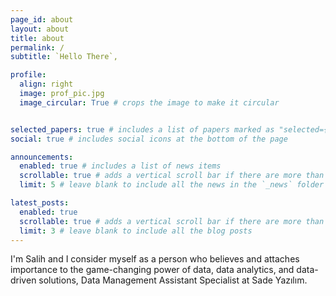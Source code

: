 ```yaml
---
page_id: about
layout: about
title: about
permalink: /
subtitle: `Hello There`,

profile:
  align: right
  image: prof_pic.jpg
  image_circular: True # crops the image to make it circular


selected_papers: true # includes a list of papers marked as "selected={true}"
social: true # includes social icons at the bottom of the page

announcements:
  enabled: true # includes a list of news items
  scrollable: true # adds a vertical scroll bar if there are more than 3 news items
  limit: 5 # leave blank to include all the news in the `_news` folder

latest_posts:
  enabled: true
  scrollable: true # adds a vertical scroll bar if there are more than 3 new posts items
  limit: 3 # leave blank to include all the blog posts
---
```


I'm Salih and I consider myself as a person who believes and attaches importance to the game-changing power of data, data analytics, and data-driven solutions, Data Management Assistant Specialist at Sade Yazılım.
